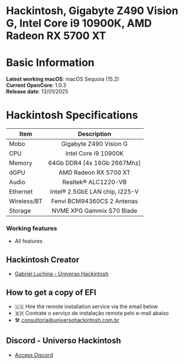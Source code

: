 # Hackintosh, Gigabyte Z490 Vision G, Intel Core i9 10900K, AMD Radeon RX 5700 XT

# Basic Information

**Latest working macOS**: macOS Sequoia (15.2)
<br>
**Current OpenCore**: 1.0.3
<br>
**Release date**: 13/01/2025

# Hackintosh Specifications
|Item|Description|
|-|:-------:|
|Mobo|Gigabyte Z490 Vision G|
|CPU|Intel Core i9 10900K|
|Memory|64Gb DDR4 [4x 16Gb 2667Mhz]|
|dGPU|AMD Radeon RX 5700 XT|
|Audio|Realtek® ALC1220-VB|
|Ethernet|Intel® 2.5GbE LAN chip, I225-V|
|Wireless/BT|Fenvi BCM94360CS 2 Antenas|
|Storage|NVME XPG Gammix S70 Blade|

### Working features
- All features

## Hackintosh Creator
- [Gabriel Luchina - Universo Hackintosh](https://luchina.com.br)

## How to get a copy of EFI
- 🇺🇸 Hire the remote installation service via the email below
- 🇧🇷 Contrate o serviço de instalação remota pelo e-mail abaixo
- 🛠️ [consultoria@universohackintosh.com.br](mailto:consultoria@universohackintosh.com.br)

## Discord - Universo Hackintosh
- [Access Discord](https://discord.universohackintosh.com.br)

